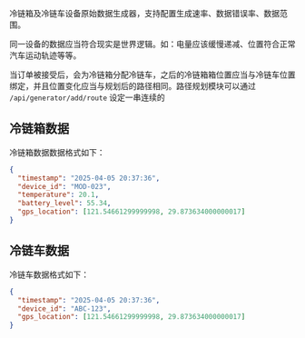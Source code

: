 冷链箱及冷链车设备原始数据生成器，支持配置生成速率、数据错误率、数据范围。

同一设备的数据应当符合现实是世界逻辑。如：电量应该缓慢递减、位置符合正常汽车运动轨迹等等。

当订单被接受后，会为冷链箱分配冷链车，之后的冷链箱箱位置应当与冷链车位置绑定，并且位置变化应当与规划后的路径相同。路径规划模块可以通过 `/api/generator/add/route` 设定一串连续的

## 冷链箱数据

冷链箱数据数据格式如下：

```json
{
  "timestamp": "2025-04-05 20:37:36",
  "device_id": "MOD-023",
  "temperature": 20.1,
  "battery_level": 55.34,
  "gps_location": [121.54661299999998, 29.873634000000017]
}
```

## 冷链车数据

冷链车数据格式如下：

```json
{
  "timestamp": "2025-04-05 20:37:36",
  "device_id": "ABC-123",
  "gps_location": [121.54661299999998, 29.873634000000017]
}
```
